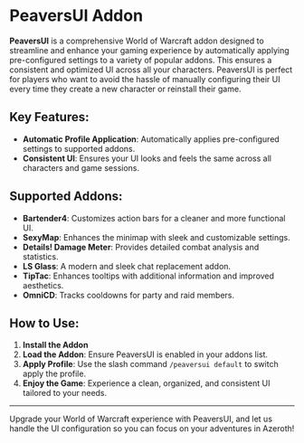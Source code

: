 # PeaversUI Addon

**PeaversUI** is a comprehensive World of Warcraft addon designed to streamline and enhance your gaming experience by automatically applying pre-configured settings to a variety of popular addons. This ensures a consistent and optimized UI across all your characters. PeaversUI is perfect for players who want to avoid the hassle of manually configuring their UI every time they create a new character or reinstall their game.

## Key Features:
- **Automatic Profile Application**: Automatically applies pre-configured settings to supported addons.
- **Consistent UI**: Ensures your UI looks and feels the same across all characters and game sessions.

## Supported Addons:
- **Bartender4**: Customizes action bars for a cleaner and more functional UI.
- **SexyMap**: Enhances the minimap with sleek and customizable settings.
- **Details! Damage Meter**: Provides detailed combat analysis and statistics.
- **LS Glass**: A modern and sleek chat replacement addon.
- **TipTac**: Enhances tooltips with additional information and improved aesthetics.
- **OmniCD**: Tracks cooldowns for party and raid members.

## How to Use:
1. **Install the Addon**
2. **Load the Addon**: Ensure PeaversUI is enabled in your addons list.
3. **Apply Profile**: Use the slash command `/peaversui default` to switch apply the profile.
4. **Enjoy the Game**: Experience a clean, organized, and consistent UI tailored to your needs.

---

Upgrade your World of Warcraft experience with PeaversUI, and let us handle the UI configuration so you can focus on your adventures in Azeroth!
